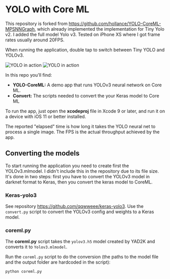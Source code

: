 # YOLO with Core ML

This repository is forked from https://github.com/hollance/YOLO-CoreML-MPSNNGraph, which already implemented the implementation for Tiny Yolo v2. I added the full model Yolo v3. Tested on iPhone XS where I got frame rates usually around 20FPS.

When running the application, double tap to switch between Tiny YOLO and YOLOv3.

![YOLO in action](YOLOv3-1.png)
![YOLO in action](YOLOv3-2.png)

In this repo you'll find:

- **YOLO-CoreML:** A demo app that runs YOLOv3 neural network on Core ML.
- **Convert:** The scripts needed to convert the your Keras model to Core ML

To run the app, just open the **xcodeproj** file in Xcode 9 or later, and run it on a device with iOS 11 or better installed.

The reported "elapsed" time is how long it takes the YOLO neural net to process a single image. The FPS is the actual throughput achieved by the app.

## Converting the models

To start running the application you need to create first the YOLOv3.mlmodel. I didn't include this in the repository due to its file size. It's done in two steps: first you have to convert the YOLOv3 model in darknet format to Keras, then you convert the keras model to CoreML.

### Keras-yolo3

See repository https://github.com/qqwweee/keras-yolo3.
Use the `convert.py` script to convert the YOLOv3 config and weights to a Keras model.

### coreml.py

The **coreml.py** script takes the `yolov3.h5` model created by YAD2K and converts it to `Yolov3.mlmodel`.

Run the `coreml.py` script to do the conversion (the paths to the model file and the output folder are hardcoded in the script):

```
python coreml.py
```
